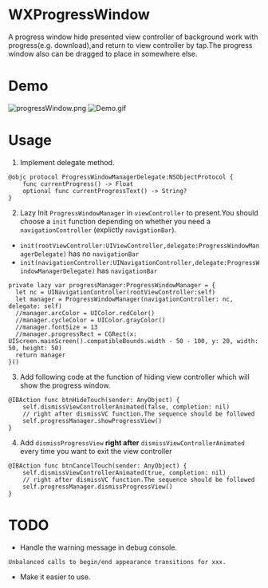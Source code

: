 # WXProgressWindow
A progress window hide presented view controller of background work with progress(e.g. download),and return to view controller by tap.The progress window also can be dragged to place in somewhere else.

# Demo
![progressWindow.png](https://github.com/luowenxing/WXProgressWindow/blob/master/WXProgressWindow/Demo/progressWindow.png)
![Demo.gif](https://github.com/luowenxing/WXProgressWindow/blob/master/WXProgressWindow/Demo/demo.gif)

# Usage
1. Implement delegate method.
```
@objc protocol ProgressWindowManagerDelegate:NSObjectProtocol {
    func currentProgress() -> Float
    optional func currentProgressText() -> String?
}
```

2. Lazy Init `ProgressWindowManager` in `viewController` to present.You should choose a `init` function depending on whether you need a `navigationController` (explictly `navigationBar`).
  * `init(rootViewController:UIViewController,delegate:ProgressWindowManagerDelegate)` has no `navigationBar`
  * `init(navigationController:UINavigationController,delegate:ProgressWindowManagerDelegate)` has `navigationBar`
```
private lazy var progressManager:ProgressWindowManager = {
  let nc = UINavigationController(rootViewController:self)
  let manager = ProgressWindowManager(navigationController: nc, delegate: self)
  //manager.arcColor = UIColor.redColor()
  //manager.cycleColor = UIColor.grayColor()
  //manager.fontSize = 13
  //manager.progressRect = CGRect(x: UIScreen.mainScreen().compatibleBounds.width - 50 - 100, y: 20, width: 50, height: 50)
  return manager
}()
```

3. Add following code at the function of hiding view controller which will show the progress window.
```
@IBAction func btnHideTouch(sender: AnyObject) {
    self.dismissViewControllerAnimated(false, completion: nil)
    // right after dismissVC function.The sequence should be followed
    self.progressManager.showProgressView()
}
```

4. Add `dismissProgressView` **right after** `dismissViewControllerAnimated` every time you want to exit the view controller
```
@IBAction func btnCancelTouch(sender: AnyObject) {
    self.dismissViewControllerAnimated(true, completion: nil)
    // right after dismissVC function.The sequence should be followed
    self.progressManager.dismissProgressView()
}
```

# TODO
* Handle the warning message in debug console.
```
Unbalanced calls to begin/end appearance transitions for xxx.
```
* Make it easier to use.


